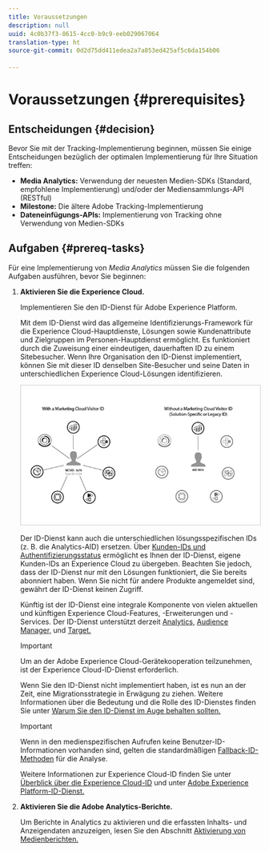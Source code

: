 ```yaml
---
title: Voraussetzungen
description: null
uuid: 4c0b37f3-8615-4cc0-b9c9-eeb029067064
translation-type: ht
source-git-commit: 0d2d75dd411edea2a7a853ed425af5c6da154b06

---
```



# Voraussetzungen {#prerequisites}

## Entscheidungen {#decision}

Bevor Sie mit der Tracking-Implementierung beginnen, müssen Sie einige Entscheidungen bezüglich der optimalen Implementierung für Ihre Situation treffen:

* **Media Analytics:** Verwendung der neuesten Medien-SDKs (Standard, empfohlene Implementierung) und/oder der Mediensammlungs-API (RESTful)
* **Milestone:** Die ältere Adobe Tracking-Implementierung
* **Dateneinfügungs-APIs:** Implementierung von Tracking ohne Verwendung von Medien-SDKs

## Aufgaben {#prereq-tasks}

Für eine Implementierung von *Media Analytics* müssen Sie die folgenden Aufgaben ausführen, bevor Sie beginnen:

1. **Aktivieren Sie die Experience Cloud.**

   Implementieren Sie den ID-Dienst für Adobe Experience Platform.

   Mit dem ID-Dienst wird das allgemeine Identifizierungs-Framework für die Experience Cloud-Hauptdienste, Lösungen sowie Kundenattribute und Zielgruppen im Personen-Hauptdienst ermöglicht. Es funktioniert durch die Zuweisung einer eindeutigen, dauerhaften ID zu einem Sitebesucher. Wenn Ihre Organisation den ID-Dienst implementiert, können Sie mit dieser ID denselben Site-Besucher und seine Daten in unterschiedlichen Experience Cloud-Lösungen identifizieren.

   ![](assets/mc_id_service_graphic.png)

   Der ID-Dienst kann auch die unterschiedlichen lösungsspezifischen IDs (z. B. die Analytics-AID) ersetzen. Über [Kunden-IDs und Authentifizierungsstatus](https://marketing.adobe.com/resources/help/de_DE/mcvid/mcvid-authenticated-state.html) ermöglicht es Ihnen der ID-Dienst, eigene Kunden-IDs an Experience Cloud zu übergeben. Beachten Sie jedoch, dass der ID-Dienst nur mit den Lösungen funktioniert, die Sie bereits abonniert haben. Wenn Sie nicht für andere Produkte angemeldet sind, gewährt der ID-Dienst keinen Zugriff.

   Künftig ist der ID-Dienst eine integrale Komponente von vielen aktuellen und künftigen Experience Cloud-Features, -Erweiterungen und -Services. Der ID-Dienst unterstützt derzeit [Analytics,](https://www.adobe.com/de/marketing-cloud/web-analytics.html) [Audience Manager,](https://www.adobe.com/de/marketing-cloud/data-management-platform.html) und [Target.](https://www.adobe.com/de/marketing-cloud/testing-targeting.html)

   >[!IMPORTANT]
   >
   >Um an der Adobe Experience Cloud-Gerätekooperation teilzunehmen, ist der Experience Cloud-ID-Dienst erforderlich.

   Wenn Sie den ID-Dienst nicht implementiert haben, ist es nun an der Zeit, eine Migrationsstrategie in Erwägung zu ziehen. Weitere Informationen über die Bedeutung und die Rolle des ID-Dienstes finden Sie unter [Warum Sie den ID-Dienst im Auge behalten sollten.](https://blogs.adobe.com/digitalmarketing/analytics/why-new-adobe-marketing-cloud-id-service-should-be-on-your-radar/)

   >[!IMPORTANT]
   >
   >Wenn in den medienspezifischen Aufrufen keine Benutzer-ID-Informationen vorhanden sind, gelten die standardmäßigen [Fallback-ID-Methoden](https://docs.adobe.com/content/help/de-DE/analytics/implementation/javascript-implementation/unique-visitors/visid-fallback.html) für die Analyse.

   Weitere Informationen zur Experience Cloud-ID finden Sie unter [Überblick über die Experience Cloud-ID](https://marketing.adobe.com/resources/help/de_DE/mcvid/mcvid-overview.html) und unter [Adobe Experience Platform-ID-Dienst.](https://marketing.adobe.com/resources/help/de_DE/mcvid/)

1. **Aktivieren Sie die Adobe Analytics-Berichte.**

   Um Berichte in Analytics zu aktivieren und die erfassten Inhalts- und Anzeigendaten anzuzeigen, lesen Sie den Abschnitt [Aktivierung von Medienberichten.](/help/media-reports/media-reports-enable.md)

